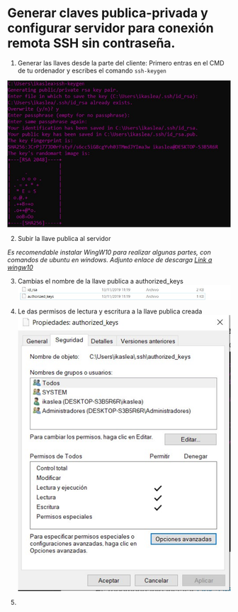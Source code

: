 # Generar claves publica-privada y configurar servidor para conexión remota SSH sin contraseña.

1. Generar las llaves desde la parte del cliente:
Primero entras en el CMD de tu ordenador y escribes el comando `ssh-keygen`

![](images/doc4/doc_4_Windows10_keygen.jpg)


2. Subir la llave publica al servidor

  *Es recomendable instalar WingW10 para realizar algunas partes, con comandos de ubuntu en windows. Adjunto enlace de descarga [Link a wingw10](http://mingw-w64.org/doku.php)*


3. Cambias el nombre de la llave publica a authorized_keys
  ![](images/doc4/doc_4_llavesCreadas.jpg)


4. Le das permisos de lectura y escritura a la llave publica creada
  ![](images/doc4/doc_4_DarPermisos.jpg)

5. 
